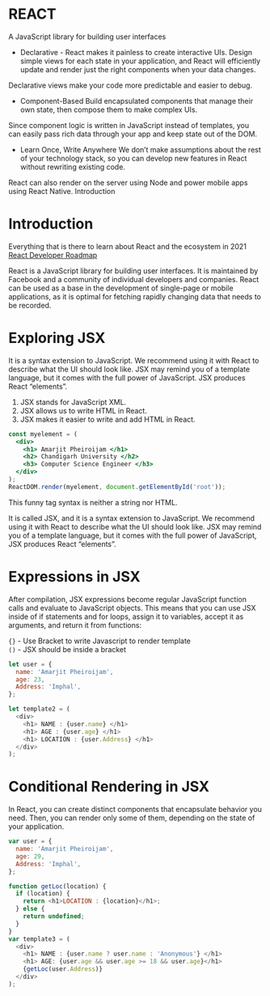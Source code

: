 
# REACT
A JavaScript library for building user interfaces
- Declarative - React makes it painless to create interactive UIs. Design simple views for each state in your application, and React will efficiently update and render just the right components when your data changes.

Declarative views make your code more predictable and easier to debug.

- Component-Based
Build encapsulated components that manage their own state, then compose them to make complex UIs.

Since component logic is written in JavaScript instead of templates, you can easily pass rich data through your app and keep state out of the DOM.

- Learn Once, Write Anywhere
We don’t make assumptions about the rest of your technology stack, so you can develop new features in React without rewriting existing code.

React can also render on the server using Node and power mobile apps using React Native.
Introduction


# Introduction 
Everything that is there to learn about React and the ecosystem in 2021 <br/>
[React Developer Roadmap](https://roadmap.sh/react)

React is a JavaScript library for building user interfaces. It is maintained by Facebook and a community of individual developers and companies. React can be used as a base in the development of single-page or mobile applications, as it is optimal for fetching rapidly changing data that needs to be recorded.

# Exploring JSX

It is a syntax extension to JavaScript. We recommend using it with React to describe what the UI should look like. JSX may remind you of a template language, but it comes with the full power of JavaScript. JSX produces React “elements”.

1. JSX stands for JavaScript XML.
2. JSX allows us to write HTML in React.
3. JSX makes it easier to write and add HTML in React.

```jsx title="JSX"
const myelement = (
  <div>
    <h1> Amarjit Pheiroijam </h1>
    <h2> Chandigarh University </h2>
    <h3> Computer Science Engineer </h3>
  </div>
);
ReactDOM.render(myelement, document.getElementById('root'));
```

This funny tag syntax is neither a string nor HTML.

It is called JSX, and it is a syntax extension to JavaScript. We recommend using it with React to describe what the UI should look like. JSX may remind you of a template language, but it comes with the full power of JavaScript, JSX produces React “elements”.

# Expressions in JSX

After compilation, JSX expressions become regular JavaScript function calls and evaluate to JavaScript objects. This means that you can use JSX inside of if statements and for loops, assign it to variables, accept it as arguments, and return it from functions:

`{}` - Use Bracket to write Javascript to render template<br/> `()` - JSX should be inside a bracket

```js title="JSX Expression"
let user = {
  name: 'Amarjit Pheiroijam',
  age: 23,
  Address: 'Imphal',
};

let template2 = (
  <div>
    <h1> NAME : {user.name} </h1>
    <h1> AGE : {user.age} </h1>
    <h1> LOCATION : {user.Address} </h1>
  </div>
);
```

# Conditional Rendering in JSX

In React, you can create distinct components that encapsulate behavior you need. Then, you can render only some of them, depending on the state of your application.

```js title="Conditional Rendering"
var user = {
  name: 'Amarjit Pheiroijam',
  age: 29,
  Address: 'Imphal',
};

function getLoc(location) {
  if (location) {
    return <h1>LOCATION : {location}</h1>;
  } else {
    return undefined;
  }
}
var template3 = (
  <div>
    <h1> NAME : {user.name ? user.name : 'Anonymous'} </h1>
    <h1> AGE: {user.age && user.age >= 18 && user.age}</h1>
    {getLoc(user.Address)}
  </div>
);
```
